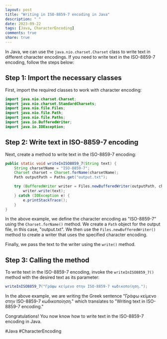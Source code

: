 ```yaml
---
layout: post
title: "Writing in ISO-8859-7 encoding in Java"
description: " "
date: 2023-09-22
tags: [Java, CharacterEncoding]
comments: true
share: true
---
```


In Java, we can use the `java.nio.charset.Charset` class to write text in different character encodings. If you need to write text in the ISO-8859-7 encoding, follow the steps below:

## Step 1: Import the necessary classes

First, import the required classes to work with character encoding:

```java
import java.nio.charset.Charset;
import java.nio.charset.StandardCharsets;
import java.nio.file.Files;
import java.nio.file.Path;
import java.nio.file.Paths;
import java.io.BufferedWriter;
import java.io.IOException;
```

## Step 2: Write text in ISO-8859-7 encoding

Next, create a method to write text in the ISO-8859-7 encoding:

```java
public static void writeInISO8859_7(String text) {
    String charsetName = "ISO-8859-7";
    Charset charset = Charset.forName(charsetName);
    Path outputPath = Paths.get("output.txt");

    try (BufferedWriter writer = Files.newBufferedWriter(outputPath, charset)) {
        writer.write(text);
    } catch (IOException e) {
        e.printStackTrace();
    }
}
```

In the above example, we define the character encoding as "ISO-8859-7" using the `Charset.forName()` method. We create a `Path` object for the output file, in this case, "output.txt". We then use the `Files.newBufferedWriter()` method to create a writer that uses the specified character encoding.

Finally, we pass the text to the writer using the `write()` method.

## Step 3: Calling the method

To write text in the ISO-8859-7 encoding, invoke the `writeInISO8859_7()` method with the desired text as its parameter:

```java
writeInISO8859_7("Γράφω κείμενο στην ISO-8859-7 κωδικοποίηση.");
```

In the above example, we are writing the Greek sentence "Γράφω κείμενο στην ISO-8859-7 κωδικοποίηση." which translates to "Writing text in ISO-8859-7 encoding."

Congratulations! You now know how to write text in the ISO-8859-7 encoding in Java.

#Java #CharacterEncoding
